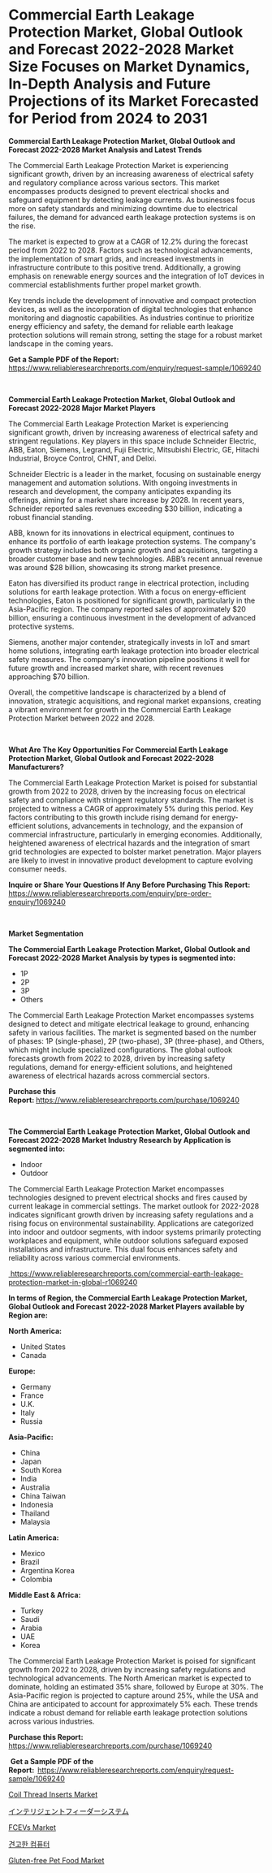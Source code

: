<p><h1>Commercial Earth Leakage Protection Market, Global Outlook and Forecast 2022-2028 Market Size Focuses on Market Dynamics, In-Depth Analysis and Future Projections of its Market Forecasted for Period from 2024 to 2031</h1></p><p><strong>Commercial Earth Leakage Protection Market, Global Outlook and Forecast 2022-2028 Market Analysis and Latest Trends</strong></p>
<p><p>The Commercial Earth Leakage Protection Market is experiencing significant growth, driven by an increasing awareness of electrical safety and regulatory compliance across various sectors. This market encompasses products designed to prevent electrical shocks and safeguard equipment by detecting leakage currents. As businesses focus more on safety standards and minimizing downtime due to electrical failures, the demand for advanced earth leakage protection systems is on the rise.</p><p>The market is expected to grow at a CAGR of 12.2% during the forecast period from 2022 to 2028. Factors such as technological advancements, the implementation of smart grids, and increased investments in infrastructure contribute to this positive trend. Additionally, a growing emphasis on renewable energy sources and the integration of IoT devices in commercial establishments further propel market growth.</p><p>Key trends include the development of innovative and compact protection devices, as well as the incorporation of digital technologies that enhance monitoring and diagnostic capabilities. As industries continue to prioritize energy efficiency and safety, the demand for reliable earth leakage protection solutions will remain strong, setting the stage for a robust market landscape in the coming years.</p></p>
<p><strong>Get a Sample PDF of the Report:&nbsp;</strong> <a href="https://www.reliableresearchreports.com/enquiry/request-sample/1069240">https://www.reliableresearchreports.com/enquiry/request-sample/1069240</a></p>
<p>&nbsp;</p>
<p><strong>Commercial Earth Leakage Protection Market, Global Outlook and Forecast 2022-2028 Major Market Players</strong></p>
<p><p>The Commercial Earth Leakage Protection Market is experiencing significant growth, driven by increasing awareness of electrical safety and stringent regulations. Key players in this space include Schneider Electric, ABB, Eaton, Siemens, Legrand, Fuji Electric, Mitsubishi Electric, GE, Hitachi Industrial, Broyce Control, CHNT, and Delixi.</p><p>Schneider Electric is a leader in the market, focusing on sustainable energy management and automation solutions. With ongoing investments in research and development, the company anticipates expanding its offerings, aiming for a market share increase by 2028. In recent years, Schneider reported sales revenues exceeding $30 billion, indicating a robust financial standing.</p><p>ABB, known for its innovations in electrical equipment, continues to enhance its portfolio of earth leakage protection systems. The company's growth strategy includes both organic growth and acquisitions, targeting a broader customer base and new technologies. ABB’s recent annual revenue was around $28 billion, showcasing its strong market presence.</p><p>Eaton has diversified its product range in electrical protection, including solutions for earth leakage protection. With a focus on energy-efficient technologies, Eaton is positioned for significant growth, particularly in the Asia-Pacific region. The company reported sales of approximately $20 billion, ensuring a continuous investment in the development of advanced protective systems.</p><p>Siemens, another major contender, strategically invests in IoT and smart home solutions, integrating earth leakage protection into broader electrical safety measures. The company's innovation pipeline positions it well for future growth and increased market share, with recent revenues approaching $70 billion.</p><p>Overall, the competitive landscape is characterized by a blend of innovation, strategic acquisitions, and regional market expansions, creating a vibrant environment for growth in the Commercial Earth Leakage Protection Market between 2022 and 2028.</p></p>
<p>&nbsp;</p>
<p><strong>What Are The Key Opportunities For Commercial Earth Leakage Protection Market, Global Outlook and Forecast 2022-2028 Manufacturers?</strong></p>
<p><p>The Commercial Earth Leakage Protection Market is poised for substantial growth from 2022 to 2028, driven by the increasing focus on electrical safety and compliance with stringent regulatory standards. The market is projected to witness a CAGR of approximately 5% during this period. Key factors contributing to this growth include rising demand for energy-efficient solutions, advancements in technology, and the expansion of commercial infrastructure, particularly in emerging economies. Additionally, heightened awareness of electrical hazards and the integration of smart grid technologies are expected to bolster market penetration. Major players are likely to invest in innovative product development to capture evolving consumer needs.</p></p>
<p><strong>Inquire or Share Your Questions If Any Before Purchasing This Report:</strong> <a href="https://www.reliableresearchreports.com/enquiry/pre-order-enquiry/1069240">https://www.reliableresearchreports.com/enquiry/pre-order-enquiry/1069240</a></p>
<p>&nbsp;</p>
<p><strong>Market Segmentation</strong></p>
<p><strong>The Commercial Earth Leakage Protection Market, Global Outlook and Forecast 2022-2028 Market Analysis by types is segmented into:</strong></p>
<p><ul><li>1P</li><li>2P</li><li>3P</li><li>Others</li></ul></p>
<p><p>The Commercial Earth Leakage Protection Market encompasses systems designed to detect and mitigate electrical leakage to ground, enhancing safety in various facilities. The market is segmented based on the number of phases: 1P (single-phase), 2P (two-phase), 3P (three-phase), and Others, which might include specialized configurations. The global outlook forecasts growth from 2022 to 2028, driven by increasing safety regulations, demand for energy-efficient solutions, and heightened awareness of electrical hazards across commercial sectors.</p></p>
<p><strong>Purchase this Report:&nbsp;</strong><a href="https://www.reliableresearchreports.com/purchase/1069240">https://www.reliableresearchreports.com/purchase/1069240</a></p>
<p>&nbsp;</p>
<p><strong>The Commercial Earth Leakage Protection Market, Global Outlook and Forecast 2022-2028 Market Industry Research by Application is segmented into:</strong></p>
<p><ul><li>Indoor</li><li>Outdoor</li></ul></p>
<p><p>The Commercial Earth Leakage Protection Market encompasses technologies designed to prevent electrical shocks and fires caused by current leakage in commercial settings. The market outlook for 2022-2028 indicates significant growth driven by increasing safety regulations and a rising focus on environmental sustainability. Applications are categorized into indoor and outdoor segments, with indoor systems primarily protecting workplaces and equipment, while outdoor solutions safeguard exposed installations and infrastructure. This dual focus enhances safety and reliability across various commercial environments.</p></p>
<p><a href="https://www.reliableresearchreports.com/commercial-earth-leakage-protection-market-in-global-r1069240">&nbsp;https://www.reliableresearchreports.com/commercial-earth-leakage-protection-market-in-global-r1069240</a></p>
<p><strong>In terms of Region, the Commercial Earth Leakage Protection Market, Global Outlook and Forecast 2022-2028 Market Players available by Region are:</strong></p>
<p>
    <p> <strong> North America: </strong>
        <ul>
            <li>United States</li>
            <li>Canada</li>
        </ul>
        </p> 
    <p> <strong> Europe: </strong>
        <ul>
            <li>Germany</li>
            <li>France</li>
            <li>U.K.</li>
            <li>Italy</li>
            <li>Russia</li>
        </ul>
        </p> 
    <p> <strong> Asia-Pacific: </strong>
        <ul>
            <li>China</li>
            <li>Japan</li>
            <li>South Korea</li>
            <li>India</li>
            <li>Australia</li>
            <li>China Taiwan</li>
            <li>Indonesia</li>
            <li>Thailand</li>
            <li>Malaysia</li>
        </ul>
        </p> 
    <p> <strong> Latin America: </strong>
        <ul>
            <li>Mexico</li>
            <li>Brazil</li>
            <li>Argentina Korea</li>
            <li>Colombia</li>
        </ul>
        </p> 
    <p> <strong> Middle East & Africa: </strong>
        <ul>
            <li>Turkey</li>
            <li>Saudi</li>
            <li>Arabia</li>
            <li>UAE</li>
            <li>Korea</li>
        </ul>
    </p>
    </p>
<p><p>The Commercial Earth Leakage Protection Market is poised for significant growth from 2022 to 2028, driven by increasing safety regulations and technological advancements. The North American market is expected to dominate, holding an estimated 35% share, followed by Europe at 30%. The Asia-Pacific region is projected to capture around 25%, while the USA and China are anticipated to account for approximately 5% each. These trends indicate a robust demand for reliable earth leakage protection solutions across various industries.</p></p>
<p><strong>Purchase this Report: </strong><a href="https://www.reliableresearchreports.com/purchase/1069240">https://www.reliableresearchreports.com/purchase/1069240</a></p>
<p>&nbsp;<strong>Get a Sample PDF of the Report:&nbsp;&nbsp;</strong><a href="https://www.reliableresearchreports.com/enquiry/request-sample/1069240">https://www.reliableresearchreports.com/enquiry/request-sample/1069240</a></p>
<p><strong></strong></p>
<p><p><a href="https://www.linkedin.com/pulse/coil-thread-inserts-market-size-share-trends-analysis-report-xccpc?trackingId=YhaEhIfTRuaUswcyXHijRw%3D%3D">Coil Thread Inserts Market</a></p><p><a href="https://github.com/mohamedbakry57/Market-Research-Report-List-6/blob/main/832241387464.md">インテリジェントフィーダーシステム</a></p><p><a href="https://www.linkedin.com/pulse/global-fcevs-market-size-trends-analysis-regional-outlook-6uhae?trackingId=Qg%2FYPsS%2BQ7%2BzysJh0Qqbhg%3D%3D">FCEVs Market</a></p><p><a href="https://medium.com/@bulahhamill33/%ED%97%98%ED%95%9C-%ED%99%98%EA%B2%BD%EC%97%90%EC%84%9C-%EC%82%AC%EC%9A%A9-%EA%B0%80%EB%8A%A5%ED%95%9C-%EC%BB%B4%ED%93%A8%ED%84%B0-%EC%8B%9C%EC%9E%A5-%EC%97%AD%ED%95%99-%ED%83%90%EA%B5%AC-2024%EB%85%84%EB%B6%80%ED%84%B0-2031%EB%85%84%EA%B9%8C%EC%A7%80%EC%9D%98-%EC%88%98%EC%9D%B5-%EB%B6%84%EC%84%9D-%EB%B0%8F-%EC%84%B1%EC%9E%A5-%EC%A0%84%EB%A7%9D-53715384d7ff">견고한 컴퓨터</a></p><p><a href="https://issuu.com/reportprime-2/docs/gluten-free-pet-food-market-size-20_22e123e39a4df8">Gluten-free Pet Food Market</a></p></p>